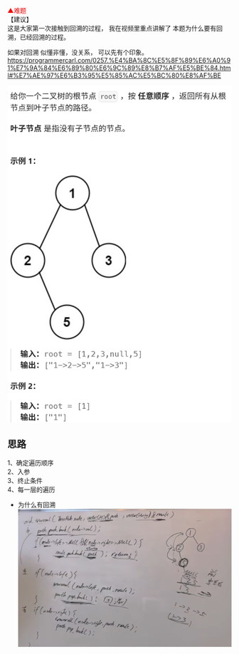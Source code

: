 <font color=red>▲难题</font>  
 【建议】  
这是大家第一次接触到回溯的过程， 我在视频里重点讲解了 本题为什么要有回溯，已经回溯的过程。 

如果对回溯 似懂非懂，没关系， 可以先有个印象。 
https://programmercarl.com/0257.%E4%BA%8C%E5%8F%89%E6%A0%91%E7%9A%84%E6%89%80%E6%9C%89%E8%B7%AF%E5%BE%84.html#%E7%AE%97%E6%B3%95%E5%85%AC%E5%BC%80%E8%AF%BE  
 
![img_8.png](img_8.png)




## 思路
1、确定遍历顺序  
2、入参  
3、终止条件  
4、每一层的遍历
- 为什么有回溯
![img_1.png](img_1.png)

